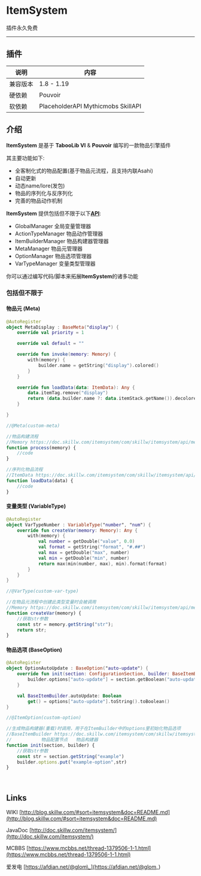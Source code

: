 # ItemSystem

插件永久免费

---

## 插件

| 说明   | 内容                            |
|------|-------------------------------|
| 兼容版本 | 1.8 - 1.19                    |
| 硬依赖  | Pouvoir                       |
| 软依赖  | PlaceholderAPI Mythicmobs SkillAPI |

## 介绍

**ItemSystem** 是基于 **TabooLib VI** & **Pouvoir** 编写的一款物品引擎插件  

其主要功能如下:
- 全客制化式的物品配置(基于物品元流程，且支持内联Asahi)
- 自动更新
- 动态name/lore(发包)
- 物品的序列化与反序列化
- 完善的物品动作机制

**ItemSystem** 提供包括但不限于以下[**API**](http://doc.skillw.com/itemsystem/doc/):

- GlobalManager 全局变量管理器
- ActionTypeManager 物品动作管理器
- ItemBuilderManager 物品构建器管理器
- MetaManager 物品元管理器
- OptionManager 物品选项管理器
- VarTypeManager 变量类型管理器

你可以通过编写代码/脚本来拓展**ItemSystem**的诸多功能

### 包括但不限于

#### 物品元 (Meta)

```kotlin
@AutoRegister
object MetaDisplay : BaseMeta("display") {
    override val priority = 1

    override val default = ""

    override fun invoke(memory: Memory) {
        with(memory) {
            builder.name = getString("display").colored()
        }
    }

    override fun loadData(data: ItemData): Any {
        data.itemTag.remove("display")
        return (data.builder.name ?: data.itemStack.getName()).decolored()
    }

}
```

```javascript
//@Meta(custom-meta)

//物品构建流程
//Memory https://doc.skillw.com/itemsystem/com/skillw/itemsystem/api/meta/data/Memory.html
function process(memory) {
    //code
}

//序列化物品流程
//ItemData https://doc.skillw.com/itemsystem/com/skillw/itemsystem/api/builder/ItemData.html
function loadData(data) {
    //code
}
```

#### 变量类型 (VariableType)

```kotlin
@AutoRegister
object VarTypeNumber : VariableType("number", "num") {
    override fun createVar(memory: Memory): Any {
        with(memory) {
            val number = getDouble("value", 0.0)
            val format = getString("format", "#.##")
            val max = getDouble("max", number)
            val min = getDouble("min", number)
            return max(min(number, max), min).format(format)
        }
    }
}
```

```javascript
//@VarType(custom-var-type)

//在物品元流程中创建此类型变量时会被调用
//Memory https://doc.skillw.com/itemsystem/com/skillw/itemsystem/api/meta/data/Memory.html
function createVar(memory) {
    //获取str参数
    const str = memory.getString("str");
    return str;
}

```

#### 物品选项 (BaseOption)

```kotlin
@AutoRegister
object OptionAutoUpdate : BaseOption("auto-update") {
    override fun init(section: ConfigurationSection, builder: BaseItemBuilder) {
        builder.options["auto-update"] = section.getBoolean("auto-update", false)
    }

    val BaseItemBuilder.autoUpdate: Boolean
        get() = options["auto-update"].toString().toBoolean()
}
```

```javascript
//@ItemOption(custom-option)

//生成物品构建器(重载)时调用，用于在ItemBuilder中的options里初始化物品选项
//BaseItemBuilder https://doc.skillw.com/itemsystem/com/skillw/itemsystem/api/builder/BaseItemBuilder.html
//           物品配置节点   物品构建器
function init(section, builder) {
    //获取str参数
    const str = section.getString("example")
    builder.options.put("example-option",str)
}
```

<br/>

## Links

WIKI [http://blog.skillw.com/#sort=itemsystem&doc=README.md](http://blog.skillw.com/#sort=itemsystem&doc=README.md)

JavaDoc [http://doc.skillw.com/itemsystem/](http://doc.skillw.com/itemsystem/)

MCBBS [https://www.mcbbs.net/thread-1379506-1-1.html](https://www.mcbbs.net/thread-1379506-1-1.html)

爱发电 [https://afdian.net/@glom\_](https://afdian.net/@glom_)
